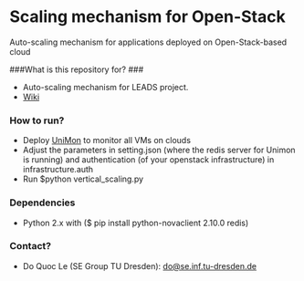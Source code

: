 # Scaling mechanism for Open-Stack
Auto-scaling mechanism for applications deployed on Open-Stack-based cloud

###What is this repository for? ###
* Auto-scaling mechanism for LEADS project.
* [Wiki](https://github.com/leads-project/auto-scale/wiki)

### How to run? ###
* Deploy [UniMon](https://github.com/leads-project/unimon) to monitor all VMs on clouds
* Adjust the parameters in setting.json (where the redis server for Unimon is running) and authentication (of your openstack infrastructure) in infrastructure.auth
* Run $python vertical_scaling.py

### Dependencies ###
* Python 2.x with ($ pip install python-novaclient 2.10.0 redis)

### Contact? ###
* Do Quoc Le (SE Group TU Dresden): do@se.inf.tu-dresden.de 


